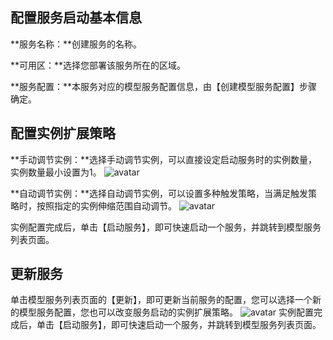 
##  配置服务启动基本信息

**服务名称：**创建服务的名称。

**可用区：**选择您部署该服务所在的区域。

**服务配置：**本服务对应的模型服务配置信息，由【创建模型服务配置】步骤确定。

## 配置实例扩展策略

**手动调节实例：**选择手动调节实例，可以直接设定启动服务时的实例数量，实例数量最小设置为1。
![avatar](https://main.qcloudimg.com/raw/28c0e8e33acdb31386817d15b5c5676f.png)

**自动调节实例：**选择自动调节实例，可以设置多种触发策略，当满足触发策略时，按照指定的实例伸缩范围自动调节。
![avatar](https://main.qcloudimg.com/raw/f75f98601ab22195fb5333c0b4a1efe5.png)

实例配置完成后，单击【启动服务】，即可快速启动一个服务，并跳转到模型服务列表页面。

## 更新服务
单击模型服务列表页面的【更新】，即可更新当前服务的配置，您可以选择一个新的模型服务配置，您也可以改变服务启动的实例扩展策略。
![avatar](https://main.qcloudimg.com/raw/3b1a83f11a9438fc171953a5a7a97b00.png)
实例配置完成后，单击【启动服务】，即可快速启动一个服务，并跳转到模型服务列表页面。
